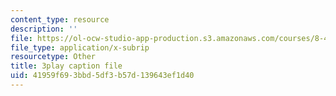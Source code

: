 ```yaml
---
content_type: resource
description: ''
file: https://ol-ocw-studio-app-production.s3.amazonaws.com/courses/8-422-atomic-and-optical-physics-ii-spring-2013/41959f693bbd5df3b57d139643ef1d40_Ef1eG33K_V0.vtt
file_type: application/x-subrip
resourcetype: Other
title: 3play caption file
uid: 41959f69-3bbd-5df3-b57d-139643ef1d40
---
```

